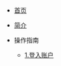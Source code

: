 <!-- docs/_sidebar.md -->

* [首页](/)

* [简介](/introduce.md)

* 操作指南
    * [1.登入账户](guide/register.md)
    